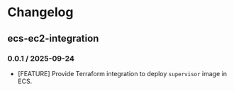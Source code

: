 # Changelog

## ecs-ec2-integration

### 0.0.1 / 2025-09-24

* [FEATURE] Provide Terraform integration to deploy `supervisor` image in ECS.

